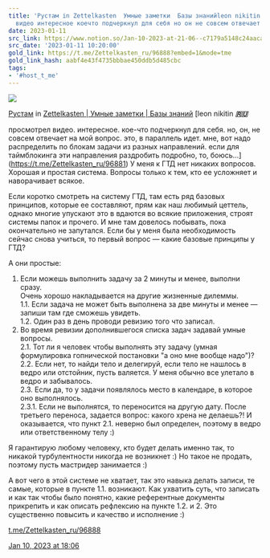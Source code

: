 ```yaml
---
title: 'Рустам in Zettelkasten  Умные заметки  Базы знанийleon nikitin просмотрел
  видео интересное коечто подчеркнул для себя но он не совсем отвечает на мой '
date: 2023-01-11
src_link: https://www.notion.so/Jan-10-2023-at-21-06--c7179a5148c24aacaabf61b0060500a5
src_date: '2023-01-11 10:20:00'
gold_link: https://t.me/Zettelkasten_ru/96888?embed=1&mode=tme
gold_link_hash: aabf4e43f4735bbbae450ddb5d485cbc
tags:
- '#host_t_me'
---
```




[*![](https://cdn4.cdn-telegram.org/file/Yj5MwZSP2XOd0i-LiXKe-yMK0CngR3-HRp-ZX7xWZTCtNCtzvQG2ELHMGWgCr4QA4fVNG-p_yFDG2FTOnZeS-NrBx0XwWi8UCSakBj66b5q37YZo_Ocf91aRNZEK6nX-fcbkPl7TMShaKAgWuc7t90e_mEJf5MBTBeo9XrMhbpz0qWIfO0KPKSPGdqLf7nZdKuRt0yoqoQCPNDIIyjrH-QjsXM5EeTWW1gfOjmeRSTkoUc9QZLZylXlVqxO0_N6smtKxWfH-ozyP00odZhLRVP7HAY3L_99QpSi_TIgJd2-n_cKHyZwFZE8Uu0EYNDkw3uG5_k1wCMkEd6srURgPYw.jpg)*](https://t.me/rustamaga)



[Рустам](https://t.me/rustamaga) in [Zettelkasten | Умные заметки | Базы знаний](https://t.me/Zettelkasten_ru)
[leon nikitin ***🇷🇺***

просмотрел видео. интересное. кое-что подчеркнул для себя. но, он, не совсем отвечает на мой вопрос. это, в параллель идет. мне, вот надо распределить по блокам задачи из разных направлений. если для таймблокинга эти направления раздробить подробно, то, боюсь…](https://t.me/Zettelkasten_ru/96881)
У меня к ГТД нет никаких вопросов. Хорошая и простая система. Вопросы только к тем, кто ее усложняет и наворачивает всякое.   
  
Если коротко смотреть на систему ГТД, там есть ряд базовых принципов, которые ее составляют, прям как наш любимый цеттель, однако многие упускают это в вдаются во всякие приложения, строят системы папок и прочего. И мне там довелось побывать, пока окончательно не запутался. Если бы у меня была необходимость сейчас снова учиться, то первый вопрос — какие базовые принципы у ГТД?  
  
А они простые:  
1. Если можешь выполнить задачу за 2 минуты и менее, выполни сразу.   
Очень хорошо накладывается на другие жизненные дилеммы.  
1.1. Если задача не может быть выполнена за две минуты и менее — запиши там где сможешь увидеть.  
1.2. Один раз в день проводи ревизию того что записал.  
2. Во время ревизии дополнившегося списка задач задавай умные вопросы.  
2.1. Тот ли я человек чтобы выполнять эту задачу (умная формулировка гопнической постановки "а оно мне вообще надо")?  
2.2. Если нет, то найди тело и делегируй, если тело не нашлось в ведро или отстойник, пусть валяется. У меня обычно все улетало в ведро и забывалось.  
2.3. Если да, то у задачи появлялось место в календаре, в которое оно выполнялось.  
2.3.1. Если не выполнятся, то переносится на другую дату. После третьего переноса, задается вопрос: какого хрена не делаешь?! И оказывается, что пункт 2.1. неверно был определен, поэтому в ведро или ответственному телу :)  
  
Я гарантирую любому человеку, кто будет делать именно так, то никакой турбулентности никогда не возникнет :) Но такое не продать, поэтому пусть мастридер занимается :)  
  
А вот чего в этой системе не хватает, так это навыка делать записи, те самые, которые в пункте 1.1. возникают. Как ухватить суть, что записать и как так чтобы было понятно, какие референтные документы прикрепить и как описать рефлексию на пункте 1.2. и 2. Это существенно повысить и качество и исполнение :)

[t.me/Zettelkasten\_ru/96888](https://t.me/Zettelkasten_ru/96888)

[Jan 10, 2023 at 18:06](https://t.me/Zettelkasten_ru/96888)
